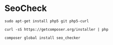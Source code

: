 # SeoCheck

    sudo apt-get install php5 git php5-curl
    
    curl -sS https://getcomposer.org/installer | php
    
    composer global install seo_checker
